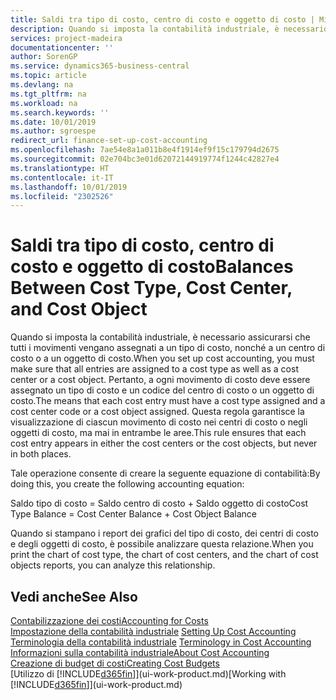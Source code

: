 ```yaml
---
title: Saldi tra tipo di costo, centro di costo e oggetto di costo | Microsoft Docs
description: Quando si imposta la contabilità industriale, è necessario assicurarsi che tutti i movimenti vengano assegnati a un tipo di costo, nonché a un centro di costo o a un oggetto di costo. Pertanto, a ogni movimento di costo deve essere assegnato un tipo di costo e un codice del centro di costo o un oggetto di costo. Questa regola garantisce la visualizzazione di ciascun movimento di costo nei centri di costo o negli oggetti di costo, ma mai in entrambe le aree.
services: project-madeira
documentationcenter: ''
author: SorenGP
ms.service: dynamics365-business-central
ms.topic: article
ms.devlang: na
ms.tgt_pltfrm: na
ms.workload: na
ms.search.keywords: ''
ms.date: 10/01/2019
ms.author: sgroespe
redirect_url: finance-set-up-cost-accounting
ms.openlocfilehash: 7ae54e8a1a011b8e4f1914ef9f15c179794d2675
ms.sourcegitcommit: 02e704bc3e01d62072144919774f1244c42827e4
ms.translationtype: HT
ms.contentlocale: it-IT
ms.lasthandoff: 10/01/2019
ms.locfileid: "2302526"
---
```

# <a name="balances-between-cost-type-cost-center-and-cost-object"></a><span data-ttu-id="56fbd-105">Saldi tra tipo di costo, centro di costo e oggetto di costo</span><span class="sxs-lookup"><span data-stu-id="56fbd-105">Balances Between Cost Type, Cost Center, and Cost Object</span></span>
<span data-ttu-id="56fbd-106">Quando si imposta la contabilità industriale, è necessario assicurarsi che tutti i movimenti vengano assegnati a un tipo di costo, nonché a un centro di costo o a un oggetto di costo.</span><span class="sxs-lookup"><span data-stu-id="56fbd-106">When you set up cost accounting, you must make sure that all entries are assigned to a cost type as well as a cost center or a cost object.</span></span> <span data-ttu-id="56fbd-107">Pertanto, a ogni movimento di costo deve essere assegnato un tipo di costo e un codice del centro di costo o un oggetto di costo.</span><span class="sxs-lookup"><span data-stu-id="56fbd-107">The means that each cost entry must have a cost type assigned and a cost center code or a cost object assigned.</span></span> <span data-ttu-id="56fbd-108">Questa regola garantisce la visualizzazione di ciascun movimento di costo nei centri di costo o negli oggetti di costo, ma mai in entrambe le aree.</span><span class="sxs-lookup"><span data-stu-id="56fbd-108">This rule ensures that each cost entry appears in either the cost centers or the cost objects, but never in both places.</span></span>  

 <span data-ttu-id="56fbd-109">Tale operazione consente di creare la seguente equazione di contabilità:</span><span class="sxs-lookup"><span data-stu-id="56fbd-109">By doing this, you create the following accounting equation:</span></span>  

 <span data-ttu-id="56fbd-110">Saldo tipo di costo = Saldo centro di costo + Saldo oggetto di costo</span><span class="sxs-lookup"><span data-stu-id="56fbd-110">Cost Type Balance = Cost Center Balance + Cost Object Balance</span></span>  

 <span data-ttu-id="56fbd-111">Quando si stampano i report dei grafici del tipo di costo, dei centri di costo e degli oggetti di costo, è possibile analizzare questa relazione.</span><span class="sxs-lookup"><span data-stu-id="56fbd-111">When you print the chart of cost type, the chart of cost centers, and the chart of cost objects reports, you can analyze this relationship.</span></span>  

## <a name="see-also"></a><span data-ttu-id="56fbd-112">Vedi anche</span><span class="sxs-lookup"><span data-stu-id="56fbd-112">See Also</span></span>  
[<span data-ttu-id="56fbd-113">Contabilizzazione dei costi</span><span class="sxs-lookup"><span data-stu-id="56fbd-113">Accounting for Costs</span></span>](finance-manage-cost-accounting.md)  
 <span data-ttu-id="56fbd-114">[Impostazione della contabilità industriale](finance-set-up-cost-accounting.md) </span><span class="sxs-lookup"><span data-stu-id="56fbd-114">[Setting Up Cost Accounting](finance-set-up-cost-accounting.md) </span></span>  
 <span data-ttu-id="56fbd-115">[Terminologia della contabilità industriale](finance-terminology-in-cost-accounting.md) </span><span class="sxs-lookup"><span data-stu-id="56fbd-115">[Terminology in Cost Accounting](finance-terminology-in-cost-accounting.md) </span></span>  
 [<span data-ttu-id="56fbd-116">Informazioni sulla contabilità industriale</span><span class="sxs-lookup"><span data-stu-id="56fbd-116">About Cost Accounting</span></span>](finance-about-cost-accounting.md)  
 [<span data-ttu-id="56fbd-117">Creazione di budget di costi</span><span class="sxs-lookup"><span data-stu-id="56fbd-117">Creating Cost Budgets</span></span>](finance-create-cost-budgets.md)  
 <span data-ttu-id="56fbd-118">[Utilizzo di [!INCLUDE[d365fin](includes/d365fin_md.md)]](ui-work-product.md)</span><span class="sxs-lookup"><span data-stu-id="56fbd-118">[Working with [!INCLUDE[d365fin](includes/d365fin_md.md)]](ui-work-product.md)</span></span>
